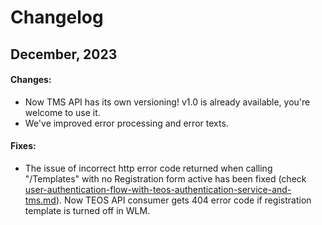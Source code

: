 # Changelog

## December, 2023

#### Changes:

* Now TMS API has its own versioning! v1.0 is already available, you're welcome to use it.
* We've improved error processing and error texts.

#### Fixes:

* The issue of incorrect http error code returned when calling "/Templates" with no Registration form active has been fixed (check [user-authentication-flow-with-teos-authentication-service-and-tms.md](../user-authentication-flow-with-teos-authentication-service-and-tms.md "mention")). Now TEOS API consumer gets 404 error code if registration template is turned off in WLM.
